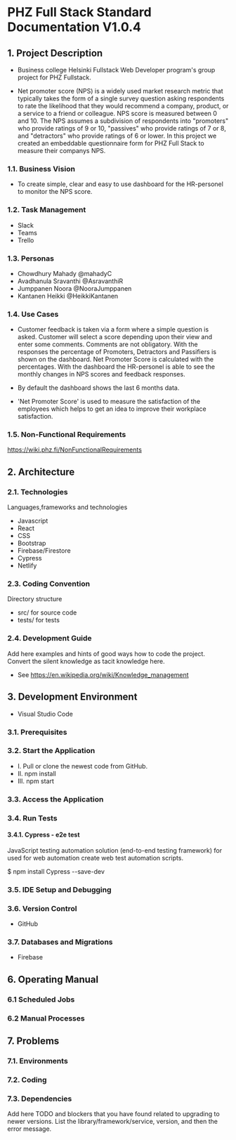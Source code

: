 # PHZ Full Stack Standard Documentation V1.0.4

## 1. Project Description

- Business college Helsinki Fullstack Web Developer program's group project for PHZ Fullstack.

- Net promoter score (NPS) is a widely used market research metric that typically takes the form of a single survey question asking respondents to rate the likelihood that they would recommend a company, product, or a service to a friend or colleague. NPS score is measured between 0 and 10. The NPS assumes a subdivision of respondents into "promoters" who provide ratings of 9 or 10, "passives" who provide ratings of 7 or 8, and "detractors" who provide ratings of 6 or lower. In this project we created an embeddable questionnaire form for PHZ Full Stack to measure their companys NPS.

### 1.1. Business Vision

- To create simple, clear and easy to use dashboard for the HR-personel to monitor the NPS score.

### 1.2. Task Management

- Slack
- Teams
- Trello

### 1.3. Personas

- Chowdhury Mahady @mahadyC
- Avadhanula Sravanthi @AsravanthiR
- Jumppanen Noora @NooraJumppanen
- Kantanen Heikki @HeikkiKantanen

### 1.4. Use Cases

- Customer feedback is taken via a form where a simple question is asked. Customer will select a score depending upon their view and enter some comments. Comments are not obligatory. With the responses the percentage of Promoters, Detractors and Passifiers is shown on the dashboard. Net Promoter Score is calculated with the percentages. With the dashboard the HR-personel is able to see the monthly changes in NPS scores and feedback responses.

- By default the dashboard shows the last 6 months data.

- 'Net Promoter Score' is used to measure the satisfaction of the employees which helps to get an idea to improve their workplace satisfaction.

### 1.5. Non-Functional Requirements

https://wiki.phz.fi/NonFunctionalRequirements

## 2. Architecture

### 2.1. Technologies

Languages,frameworks and technologies

- Javascript
- React
- CSS
- Bootstrap
- Firebase/Firestore
- Cypress
- Netlify

### 2.3. Coding Convention

Directory structure

- src/ for source code
- tests/ for tests

### 2.4. Development Guide

Add here examples and hints of good ways how to code the project. Convert the silent knowledge as tacit knowledge here.

- See https://en.wikipedia.org/wiki/Knowledge_management

## 3. Development Environment

- Visual Studio Code

### 3.1. Prerequisites

### 3.2. Start the Application

- I. Pull or clone the newest code from GitHub.
- II. npm install
- III. npm start

### 3.3. Access the Application

### 3.4. Run Tests

#### 3.4.1. Cypress - e2e test

JavaScript testing automation solution (end-to-end testing framework) for used for web automation create web test automation scripts.

$ npm install Cypress --save-dev

### 3.5. IDE Setup and Debugging

### 3.6. Version Control

- GitHub

### 3.7. Databases and Migrations

- Firebase

## 6. Operating Manual

### 6.1 Scheduled Jobs

### 6.2 Manual Processes

## 7. Problems

### 7.1. Environments

### 7.2. Coding

### 7.3. Dependencies

Add here TODO and blockers that you have found related to upgrading to newer versions.
List the library/framework/service, version, and then the error message.

